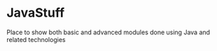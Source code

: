 JavaStuff
=========

Place to show both basic and advanced modules done using Java and related technologies
